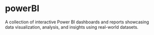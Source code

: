 # powerBI
A collection of interactive Power BI dashboards and reports showcasing data visualization, analysis, and insights using real-world datasets.
